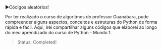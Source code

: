 :arrow_forward:Códigos aleatórios!

Por ter realizado o curso de algoritmos do professor Guanabara, pude compreender alguns aspectos, conceitos e estruturas do Python de forma rápida e fácil. Aqui, irei compartilhar alguns códigos que elaborei ao longo do meu aprendizado do curso de Python - Mundo 1.

> Status: Completed!